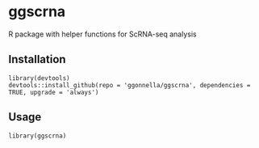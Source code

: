 # ggscrna
R package with helper functions for ScRNA-seq analysis

## Installation
```
library(devtools)
devtools::install_github(repo = 'ggonnella/ggscrna', dependencies = TRUE, upgrade = 'always')
```

## Usage
```
library(ggscrna)
```
